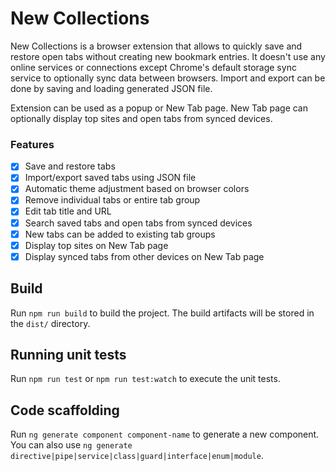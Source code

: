 # New Collections

New Collections is a browser extension that allows to quickly save and restore open tabs without creating new bookmark entries. It doesn't use any online services or connections except Chrome's default storage sync service to optionally sync data between browsers. Import and export can be done by saving and loading generated JSON file.

Extension can be used as a popup or New Tab page. New Tab page can optionally display top sites and open tabs from synced devices.

### Features

- [x] Save and restore tabs
- [x] Import/export saved tabs using JSON file
- [x] Automatic theme adjustment based on browser colors
- [x] Remove individual tabs or entire tab group
- [x] Edit tab title and URL
- [x] Search saved tabs and open tabs from synced devices
- [x] New tabs can be added to existing tab groups
- [x] Display top sites on New Tab page
- [x] Display synced tabs from other devices on New Tab page
## Build

Run `npm run build` to build the project. The build artifacts will be stored in the `dist/` directory.
## Running unit tests

Run `npm run test` or `npm run test:watch` to execute the unit tests.
## Code scaffolding

Run `ng generate component component-name` to generate a new component. You can also use `ng generate directive|pipe|service|class|guard|interface|enum|module`.
